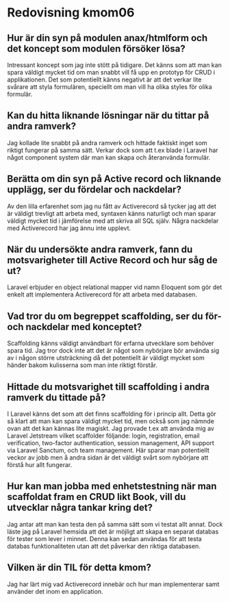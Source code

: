 ---
---
Redovisning kmom06
=========================

## Hur är din syn på modulen anax/htmlform och det koncept som modulen försöker lösa?

Intressant koncept som jag inte stött på tidigare. Det känns som att man kan spara väldigt mycket tid om man snabbt vill få upp en prototyp för CRUD i applikationen. Det som potentiellt känns negativt är att det verkar lite svårare att styla formulären, speciellt om man vill ha olika styles för olika formulär.

## Kan du hitta liknande lösningar när du tittar på andra ramverk?

Jag kollade lite snabbt på andra ramverk och hittade faktiskt inget som riktigt fungerar på samma sätt. Verkar dock som att t.ex blade i Laravel har något component system där man kan skapa och återanvända formulär.

## Berätta om din syn på Active record och liknande upplägg, ser du fördelar och nackdelar?

Av den lilla erfarenhet som jag nu fått av Activerecord så tycker jag att det är väldigt trevligt att arbeta med, syntaxen känns naturligt och man sparar väldigt mycket tid i jämförelse med att skriva all SQL själv. Några nackdelar med Activerecord har jag ännu inte upplevt.

## När du undersökte andra ramverk, fann du motsvarigheter till Active Record och hur såg de ut?

Laravel erbjuder en object relational mapper vid namn Eloquent som gör det enkelt att implementera Activerecord för att arbeta med databasen.

## Vad tror du om begreppet scaffolding, ser du för- och nackdelar med konceptet?

Scaffolding känns väldigt användbart för erfarna utvecklare som behöver spara tid. Jag tror dock inte att det är något som nybörjare bör använda sig av i någon större utsträckning då det potentiellt är väldigt mycket som händer bakom kulisserna som man inte riktigt förstår.

## Hittade du motsvarighet till scaffolding i andra ramverk du tittade på?

I Laravel känns det som att det finns scaffolding för i princip allt. Detta gör så klart att man kan spara väldigt mycket tid, men också som jag nämnde ovan att det kan kännas lite magiskt. Jag provade t.ex att använda mig av Laravel Jetstream vilket scaffolder följande: login, registration, email verification, two-factor authentication, session management, API support via Laravel Sanctum, och team management. Här sparar man potentiellt veckor av jobb men å andra sidan är det väldigt svårt som nybörjare att förstå hur allt fungerar.

## Hur kan man jobba med enhetstestning när man scaffoldat fram en CRUD likt Book, vill du utvecklar några tankar kring det?

Jag antar att man kan testa den på samma sätt som vi testat allt annat. Dock läste
jag på Laravel hemsida att det är möjligt att skapa en separat databas för tester som lever i minnet. Denna kan sedan användas för att testa databas funktionaliteten utan att det påverkar den riktiga databasen.


## Vilken är din TIL för detta kmom?

Jag har lärt mig vad Activerecord innebär och hur man implementerar samt använder det inom en application.